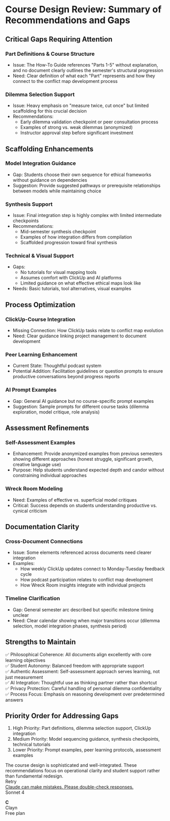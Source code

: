 ﻿# <a name="_7zqjq14kzvul"></a>**Course Design Review: Summary of Recommendations and Gaps**
## <a name="_67parxjm5jkw"></a>**Critical Gaps Requiring Attention**
### <a name="_fgml63c3rztr"></a>**Part Definitions & Course Structure**
- Issue: The How-To Guide references "Parts 1-5" without explanation, and no document clearly outlines the semester's structural progression
- Need: Clear definition of what each "Part" represents and how they connect to the conflict map development process
### <a name="_ix6oq0ws3sd3"></a>**Dilemma Selection Support**
- Issue: Heavy emphasis on "measure twice, cut once" but limited scaffolding for this crucial decision
- Recommendations:
  - Early dilemma validation checkpoint or peer consultation process
  - Examples of strong vs. weak dilemmas (anonymized)
  - Instructor approval step before significant investment
## <a name="_kkqi7c6bz335"></a>**Scaffolding Enhancements**
### <a name="_8igzma1k6wei"></a>**Model Integration Guidance**
- Gap: Students choose their own sequence for ethical frameworks without guidance on dependencies
- Suggestion: Provide suggested pathways or prerequisite relationships between models while maintaining choice
### <a name="_56gbulaljpi7"></a>**Synthesis Support**
- Issue: Final integration step is highly complex with limited intermediate checkpoints
- Recommendations:
  - Mid-semester synthesis checkpoint
  - Examples of how integration differs from compilation
  - Scaffolded progression toward final synthesis
### <a name="_nj1dz3xsbd4k"></a>**Technical & Visual Support**
- Gaps:
  - No tutorials for visual mapping tools
  - Assumes comfort with ClickUp and AI platforms
  - Limited guidance on what effective ethical maps look like
- Needs: Basic tutorials, tool alternatives, visual examples
## <a name="_wgr1xcbcsx70"></a>**Process Optimization**
### <a name="_7hg082swc09"></a>**ClickUp-Course Integration**
- Missing Connection: How ClickUp tasks relate to conflict map evolution
- Need: Clear guidance linking project management to document development
### <a name="_tz4goh9zrvll"></a>**Peer Learning Enhancement**
- Current State: Thoughtful podcast system
- Potential Addition: Facilitation guidelines or question prompts to ensure productive conversations beyond progress reports
### <a name="_35w2bq8qsis9"></a>**AI Prompt Examples**
- Gap: General AI guidance but no course-specific prompt examples
- Suggestion: Sample prompts for different course tasks (dilemma exploration, model critique, role analysis)
## <a name="_rm2ob6xrx970"></a>**Assessment Refinements**
### <a name="_i6tnq3gpq3bk"></a>**Self-Assessment Examples**
- Enhancement: Provide anonymized examples from previous semesters showing different approaches (honest struggle, significant growth, creative language use)
- Purpose: Help students understand expected depth and candor without constraining individual approaches
### <a name="_u1lypjwz0ym5"></a>**Wreck Room Modeling**
- Need: Examples of effective vs. superficial model critiques
- Critical: Success depends on students understanding productive vs. cynical criticism
## <a name="_bxnpxk2pgrby"></a>**Documentation Clarity**
### <a name="_i2zqsex8y6al"></a>**Cross-Document Connections**
- Issue: Some elements referenced across documents need clearer integration
- Examples:
  - How weekly ClickUp updates connect to Monday-Tuesday feedback cycle
  - How podcast participation relates to conflict map development
  - How Wreck Room insights integrate with individual projects
### <a name="_ouotjjpepn51"></a>**Timeline Clarification**
- Gap: General semester arc described but specific milestone timing unclear
- Need: Clear calendar showing when major transitions occur (dilemma selection, model integration phases, synthesis period)
## <a name="_ya5vdvs5uwzl"></a>**Strengths to Maintain**
✅ Philosophical Coherence: All documents align excellently with core learning objectives\
✅ Student Autonomy: Balanced freedom with appropriate support\
✅ Authentic Assessment: Self-assessment approach serves learning, not just measurement\
✅ AI Integration: Thoughtful use as thinking partner rather than shortcut\
✅ Privacy Protection: Careful handling of personal dilemma confidentiality\
✅ Process Focus: Emphasis on reasoning development over predetermined answers
## <a name="_dcsvdjp6ueuo"></a>**Priority Order for Addressing Gaps**
1. High Priority: Part definitions, dilemma selection support, ClickUp integration
1. Medium Priority: Model sequencing guidance, synthesis checkpoints, technical tutorials
1. Lower Priority: Prompt examples, peer learning protocols, assessment examples

The course design is sophisticated and well-integrated. These recommendations focus on operational clarity and student support rather than fundamental redesign.\
Retry\
[Claude can make mistakes. Please double-check responses.](https://support.anthropic.com/en/articles/8525154-claude-is-providing-incorrect-or-misleading-responses-what-s-going-on)\
Sonnet 4

**C**\
Clayn\
Free plan

